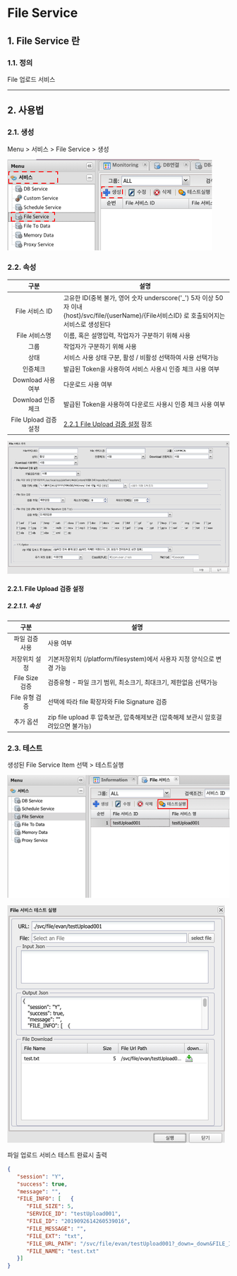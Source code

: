 # File Service

## 1. File Service 란
### 1.1. 정의
File 업로드 서비스

---
## 2. 사용법
### 2.1. 생성

Menu > 서비스 > File Service > 생성

![Service Create](./images/02-service-file-01.png)

### 2.2. 속성

| 구분 | 설명 |
|:---:|---|
| File 서비스 ID | 고유한 ID(중복 불가, 영어 숫자 underscore('_') 5자 이상 50자 이내<br />{host}/svc/file/{userName}/{File서비스ID} 로 호출되어지는 서비스로 생성된다 |
| File 서비스명 | 이름, 혹은 설명입력, 작업자가 구분하기 위해 사용 |
| 그룹 | 작업자가 구분하기 위해 사용 |
| 상태 | 서비스 사용 상태 구분, 활성 / 비활성 선택하여 사용 선택가능 |
| 인증체크 | 발급된 Token을 사용하여 서비스 사용시 인증 체크 사용 여부 |
| Download 사용여부 | 다운로드 사용 여부 |
| Download 인증체크 | 발급된 Token을 사용하여 다운로드 사용시 인증 체크 사용 여부 |
| File Upload 검증 설정 | [2.2.1 File Upload 검증 설정](#221) 잠조 |

![File Upload Attribute](./images/02-service-file-02.png)

#### 2.2.1. File Upload 검증 설정
##### 2.2.1.1. 속성

| 구분 | 설명 |
|:---:|---|
| 파일 검증 사용 | 사용 여부 |
| 저장위치 설정 | 기본저장위치 (<projectPath>/platform/filesystem)에서 사용자 지정 양식으로 변경 가능 |
| File Size 검증 | 검증유형 - 파일 크기 범위, 최소크기, 최대크기, 제한없음 선택가능 |
| File 유형 검증 | 선택에 따라 file 확장자와 File Signature 검증 |
| 추가 옵션 | zip file upload 후 압축보관, 압축해제보관 (압축해제 보관시 암호걸려있으면 불가능) |

### 2.3. 테스트

생성된 File Service Item 선택 > 테스트실행

![Service Test](./images/02-service-file-03.png)

![Service Test](./images/02-service-file-04.png)

파일 업로드 서비스 테스트 완료시 출력
```json
{
   "session": "Y",
   "success": true,
   "message": "",
   "FILE_INFO": [   {
      "FILE_SIZE": 5,
      "SERVICE_ID": "testUpload001",
      "FILE_ID": "2019092614260539016",
      "FILE_MESSAGE": "",
      "FILE_EXT": "txt",
      "FILE_URL_PATH": "/svc/file/evan/testUpload001?_down=_down&FILE_ID=2019092614260539016",
      "FILE_NAME": "test.txt"
   }]
}
```
